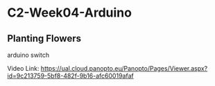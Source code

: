 # C2-Week04-Arduino
## Planting Flowers
arduino switch

Video Link: https://ual.cloud.panopto.eu/Panopto/Pages/Viewer.aspx?id=9c213759-5bf8-482f-9b16-afc60019afaf
